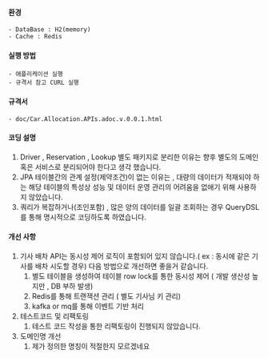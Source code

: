 #### 환경
    - DataBase : H2(memory)
    - Cache : Redis
    

#### 실행 방법
    - 애플리케이션 실행
    - 규격서 참고 CURL 실행

#### 규격서
    - doc/Car.Allocation.APIs.adoc.v.0.0.1.html

#### 코딩 설명
1. Driver , Reservation , Lookup 별도 패키지로 분리한 이유는 향후 별도의 도메인 혹은 서비스로 분리되어야 한다고 생각 했습니다.
2. JPA 테이블간의 관계 설정(제약조건)이 없는 이유는 , 대량의 데이터가 적재되야 하는 해당 테이블의 특성상 성능 및 데이터 운영 관리의 
    어려움을 없애기 위해 사용하지 않았습니다.
3. 쿼리가 복잡하거나(조인포함) , 많은 양의 데이터를 일괄 조회하는 경우 QueryDSL를 통해 명시적으로 코딩하도록 하였습니다.


#### 개선 사항
1. 기사 배차 API는 동시성 제어 로직이 포함되어 있지 않습니다.( ex : 동시에 같은 기사를 배차 시도할 경우) 다음 방법으로 개선하면 좋을거 같습니다.
   1) 별도 테이블을 생성하여 테이블 row lock를 통한 동시성 제어 ( 개발 생산성 높지만 , DB 부하 발생)
   2) Redis를 통해 트랜잭션 관리 ( 별도 기사님 키 관리)
   3) kafka or mq를 통해 이벤트 기반 처리    
2. 테스트코드 및 리팩토링
   1) 테스트 코드 작성을 통한 리팩토링이 진행되지 않았습니다.
3. 도메인명 개선
   1) 제가 정의한 명칭이 적절한지 모르겠네요
    
    

    

